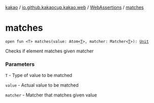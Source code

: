 [kakao](../../index.md) / [io.github.kakaocup.kakao.web](../index.md) / [WebAssertions](index.md) / [matches](./matches.md)

# matches

`open fun <T> matches(value: Atom<`[`T`](matches.md#T)`>, matcher: Matcher<`[`T`](matches.md#T)`>): `[`Unit`](https://kotlinlang.org/api/latest/jvm/stdlib/kotlin/-unit/index.html)

Checks if element matches given matcher

### Parameters

`T` - Type of value to be matched

`value` - Actual value to be matched

`matcher` - Matcher that matches given value